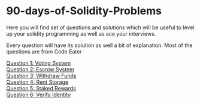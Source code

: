 # 90-days-of-Solidity-Problems

Here you will find set of questions and solutions which will be useful to level up your solidity programming as well as ace your interviews.

Every question will have its solution as well a bit of explanation. Most of the questions are from Code Eater

[Question 1: Voting System](https://github.com/joel-machado/90-days-of-Solidity-Problems/blob/main/Voting_System.sol)
<br>
[Question 2: Escrow System](https://github.com/joel-machado/90-days-of-Solidity-Problems/blob/main/Escrow_System.sol)
<br>
[Question 3: Withdraw Funds](https://github.com/joel-machado/90-days-of-Solidity-Problems/blob/main/withdrawFunds.sol)
<br>
[Question 4: Rent Storage](https://github.com/joel-machado/90-days-of-Solidity-Problems/blob/main/Rent_Storage.sol)
<br>
[Question 5: Staked Rewards](https://github.com/joel-machado/90-days-of-Solidity-Problems/blob/main/Staked_Rewards.sol)
<br>
[Question 6: Verify Identity](https://github.com/joel-machado/90-days-of-Solidity-Problems/blob/main/Verify_Identity.sol)
